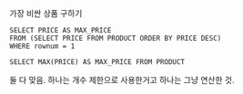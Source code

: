 가장 비싼 상품 구하기

```
SELECT PRICE AS MAX_PRICE
FROM (SELECT PRICE FROM PRODUCT ORDER BY PRICE DESC)
WHERE rownum = 1
```

```
SELECT MAX(PRICE) AS MAX_PRICE FROM PRODUCT
```

둘 다 맞음. 하나는 개수 제한으로 사용한거고 하나는 그냥 연산한 것.